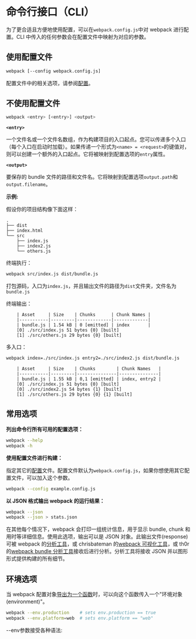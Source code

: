 # 命令行接口（CLI）

为了更合适且方便地使用配置，可以在`webpack.config.js`中对 webpack 进行配置。CLI 中传入的任何参数会在配置文件中映射为对应的参数。

## 使用配置文件

```bash
webpack [--config webpack.config.js]
```

配置文件中的相关选项，请参阅[配置](//configuration/README.md)。

## 不使用配置文件

```bash
webpack <entry> [<entry>] <output>
```

**`<entry>`**

一个文件名或一个文件名数组，作为构建项目的入口起点。您可以传递多个入口（每个入口在启动时加载）。如果传递一个形式为`<name> = <request>`的键值对，则可以创建一个额外的入口起点。它将被映射到配置选项的`entry`属性。

**`<output>`**

要保存的 bundle 文件的路径和文件名。它将映射到配置选项`output.path`和`output.filename`。

**示例:**

假设你的项目结构像下面这样：

```
.
├── dist
├── index.html
└── src
    ├── index.js
    ├── index2.js
    └── others.js
```

终端执行：

```bash
webpack src/index.js dist/bundle.js
```

打包源码，入口为`index.js`，并且输出文件的路径为`dist`文件夹，文件名为`bundle.js`

终端输出：

```
    | Asset     | Size    | Chunks      | Chunk Names |
    |-----------|---------|-------------|-------------|
    | bundle.js | 1.54 kB | 0 [emitted] | index       |
    [0] ./src/index.js 51 bytes {0} [built]
    [1] ./src/others.js 29 bytes {0} [built]
```

多入口：

```bash
webpack index=./src/index.js entry2=./src/index2.js dist/bundle.js
```

```
    | Asset     | Size    | Chunks        | Chunk Names   |
    |-----------|---------|---------------|---------------|
    | bundle.js | 1.55 kB | 0,1 [emitted] | index, entry2 |
    [0] ./src/index.js 51 bytes {0} [built]
    [0] ./src/index2.js 54 bytes {1} [built]
    [1] ./src/others.js 29 bytes {0} {1} [built]
```

## 常用选项

**列出命令行所有可用的配置选项：**

```bash
webpack --help
webpack -h
```

**使用配置文件进行构建：**

指定其它的[配置](//configuration/README.md)文件。配置文件默认为`webpack.config.js`，如果你想使用其它配置文件，可以加入这个参数。

```bash
webpack --config example.config.js
```

**以 JSON 格式输出 webpack 的运行结果：**

```bash
webpack --json
webpack --json > stats.json
```

在其他每个情况下，webpack 会打印一组统计信息，用于显示 bundle, chunk 和用时等详细信息。使用此选项，输出可以是 JSON 对象。此输出文件\(response\)可被 webpack 的[分析工具](https://webpack.github.com/analyse)，或 chrisbateman 的[webpack 可视化工具](https://chrisbateman.github.io/webpack-visualizer/)，或 th0r 的[webpack bundle 分析工具](https://github.com/th0r/webpack-bundle-analyzer)接收后进行分析。分析工具将接收 JSON 并以图形形式提供构建的所有细节。



## 环境选项

当 webpack 配置对象[导出为一个函数](https://doc.webpack-china.org/configuration/configuration-types#exporting-a-function)时，可以向这个函数传入一个"环境对象\(environment\)"。

```bash
webpack --env.production    # sets env.production == true
webpack --env.platform=web  # sets env.platform == "web"
```

--env参数接受各种语法:

